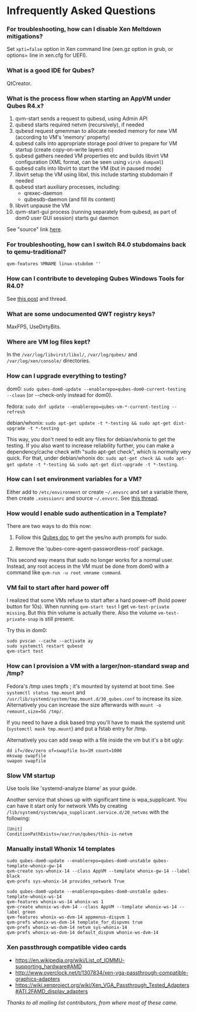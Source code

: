Infrequently Asked Questions
============================

### For troubleshooting, how can I disable Xen Meltdown mitigations?

Set `xpti=false` option in Xen command line (xen.gz option in grub, or options= line in xen.cfg for UEFI).

### What is a good IDE for Qubes?

QtCreator.

### What is the process flow when starting an AppVM under Qubes R4.x?

1. qvm-start sends a request to qubesd, using Admin API
2. qubesd starts required netvm (recursively), if needed
3. qubesd request qmemman to allocate needed memory for new VM (according to VM's 'memory' property)
4. qubesd calls into appropriate storage pool driver to prepare for VM startup (create copy-on-write layers etc)
5. qubesd gathers needed VM properties etc and builds libvirt VM configuration (XML format, can be seen using `virsh dumpxml`)
6. qubesd calls into libvirt to start the VM (but in paused mode)
7. libvirt setup the VM using libxl, this include starting stubdomain if needed
8. qubesd start auxiliary processes, including:
   - qrexec-daemon
   - qubesdb-daemon (and fill its content)
9. libvirt unpause the VM
10. qvm-start-gui process (running separately from qubesd, as part of dom0 user GUI session) starts gui daemon

See "source" link [here](https://dev.qubes-os.org/projects/core-admin/en/latest/qubes-vm/qubesvm.html#qubes.vm.qubesvm.QubesVM.start).

### For troubleshooting, how can I switch R4.0 stubdomains back to qemu-traditional?

~~~
qvm-features VMNAME linux-stubdom ''
~~~

### How can I contribute to developing Qubes Windows Tools for R4.0?

See [this post](https://www.mail-archive.com/qubes-devel@googlegroups.com/msg02808.html) and thread.

### What are some undocumented QWT registry keys?

MaxFPS, UseDirtyBits.

### Where are VM log files kept?

In the `/var/log/libvirst/libxl/`, `/var/log/qubes/` and `/var/log/xen/console/` directories.

### How can I upgrade everything to testing?

dom0: `sudo qubes-dom0-update --enablerepo=qubes-dom0-current-testing --clean` (or --check-only instead for dom0).

fedora: `sudo dnf update --enablerepo=qubes-vm-*-current-testing --refresh`

debian/whonix: `sudo apt-get update -t *-testing && sudo apt-get dist-upgrade -t *-testing`

This way, you don't need to edit any files for debian/whonix to get the testing.
If you also want to increase reliability further, you can make a dependency/cache check with "sudo apt-get check", which is normally very quick.
For that, under debian/whonix do: `sudo apt-get check && sudo apt-get update -t *-testing && sudo apt-get dist-upgrade -t *-testing`.

### How can I set environment variables for a VM?

Either add to `/etc/environment` or create `~/.envsrc` and set a variable there, then create `.xsessionrc` and source `~/.envsrc`.
See [this thread](https://www.mail-archive.com/qubes-users@googlegroups.com/msg20360.html).

### How would I enable sudo authentication in a Template?

There are two ways to do this now:

1. Follow this [Qubes doc](https://www.qubes-os.org/doc/vm-sudo/#replacing-password-less-root-access-with-dom0-user-prompt) to get the yes/no auth prompts for sudo.

2. Remove the 'qubes-core-agent-passwordless-root' package.

This second way means that sudo no longer works for a normal user. 
Instead, any root access in the VM must be done from dom0 with a command like `qvm-run -u root vmname command`.

### VM fail to start after hard power off

I realized that some VMs refuse to start after a hard power-off (hold power button for 10s).
When running `qvm-start test` I get `vm-test-private missing`.
But this thin volume is actually there.
Also the volume `vm-test-private-snap` is still present.

Try this in dom0:
~~~
sudo pvscan --cache --activate ay
sudo systemctl restart qubesd
qvm-start test
~~~

### How can I provision a VM with a larger/non-standard swap and /tmp?

Fedora's /tmp uses tmpfs ; it's mounted by systemd at boot time.
See `systemctl status tmp.mount` and `/usr/lib/systemd/system/tmp.mount.d/30_qubes.conf` to increase its size.
Alternatively you can increase the size afterwards with `mount -o remount,size=5G /tmp/`.

If you need to have a disk based tmp you'll have to mask the systemd unit (`systemctl mask tmp.mount`) and put a fstab entry for /tmp.

Alternatively you can add swap with a file inside the vm but it's a bit ugly:
~~~
dd if=/dev/zero of=swapfile bs=1M count=1000
mkswap swapfile
swapon swapfile
~~~

### Slow VM startup

Use tools like 'systemd-analyze blame' as your guide.

Another service that shows up with significant time is wpa_supplicant. 
You can have it start only for network VMs by creating `/lib/systemd/system/wpa_supplicant.service.d/20_netvms` with the following:
~~~
[Unit]
ConditionPathExists=/var/run/qubes/this-is-netvm
~~~

### Manually install Whonix 14 templates

~~~
sudo qubes-dom0-update --enablerepo=qubes-dom0-unstable qubes-template-whonix-gw-14
qvm-create sys-whonix-14 --class AppVM --template whonix-gw-14 --label black
qvm-prefs sys-whonix-14 provides_network True

sudo qubes-dom0-update --enablerepo=qubes-dom0-unstable qubes-template-whonix-ws-14
qvm-features whonix-ws-14 whonix-ws 1
qvm-create whonix-ws-dvm-14 --class AppVM --template whonix-ws-14 --label green
qvm-features whonix-ws-dvm-14 appmenus-dispvm 1
qvm-prefs whonix-ws-dvm-14 template_for_dispvms true
qvm-prefs whonix-ws-dvm-14 netvm sys-whonix-14
qvm-prefs whonix-ws-dvm-14 default_dispvm whonix-ws-dvm-14
~~~

### Xen passthrough compatible video cards

- https://en.wikipedia.org/wiki/List_of_IOMMU-supporting_hardware#AMD
- http://www.overclock.net/t/1307834/xen-vga-passthrough-compatible-graphics-adapters
- https://wiki.xenproject.org/wiki/Xen_VGA_Passthrough_Tested_Adapters#ATI.2FAMD_display_adapters


*Thanks to all mailing list contributors, from where most of these came.*
